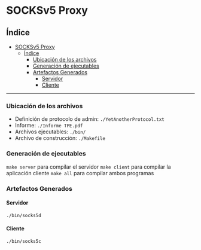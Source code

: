 # SOCKSv5 Proxy

## Índice

- [SOCKSv5 Proxy](#socksv5-proxy)
  - [Índice](#índice)
    - [Ubicación de los archivos](#ubicación-de-los-archivos)
    - [Generación de ejecutables](#generación-de-ejecutables)
    - [Artefactos Generados](#artefactos-generados)
      - [Servidor](#servidor)
      - [Cliente](#cliente)

---

### Ubicación de los archivos
- Definición de protocolo de admin: `./YetAnotherProtocol.txt`
- Informe: `./Informe TPE.pdf`
- Archivos ejecutables: `./bin/`
- Archivo de construcción: `./Makefile` 

### Generación de ejecutables
`make server` para compilar el servidor
`make client` para compilar la aplicación cliente
`make all` para compilar ambos programas

### Artefactos Generados
#### Servidor
`./bin/socks5d`
#### Cliente
`./bin/socks5c`
